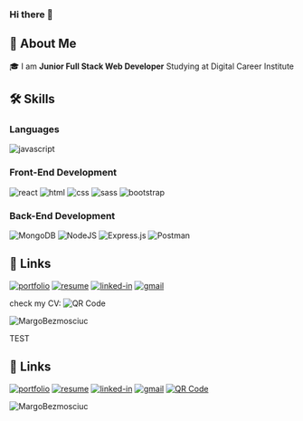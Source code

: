 ### Hi there 👋
## 🚀 About Me 
🎓 I am **Junior Full Stack Web Developer** Studying at Digital Career Institute

## 🛠️ Skills

### Languages
![javascript](https://img.shields.io/badge/JavaScript-323330?style=for-the-badge&logo=javascript&logoColor=F7DF1E)


### Front-End Development

![react](https://img.shields.io/badge/React-20232A?style=for-the-badge&logo=react&logoColor=61DAFB)
![html](https://img.shields.io/badge/HTML5-E34F26?style=for-the-badge&logo=html5&logoColor=white)
![css](https://img.shields.io/badge/CSS3-1572B6?style=for-the-badge&logo=css3&logoColor=white)
![sass](https://img.shields.io/badge/SASS-CC6699?style=for-the-badge&logo=sass&logoColor=white)
![bootstrap](https://img.shields.io/badge/Bootstrap-563D7C?style=for-the-badge&logo=bootstrap&logoColor=white)


### Back-End Development

![MongoDB](https://img.shields.io/badge/MongoDB-%234ea94b.svg?style=for-the-badge&logo=mongodb&logoColor=white)
![NodeJS](https://img.shields.io/badge/node.js-6DA55F?style=for-the-badge&logo=node.js&logoColor=white)
![Express.js](https://img.shields.io/badge/express.js-%23404d59.svg?style=for-the-badge&logo=express&logoColor=%2361DAFB)
![Postman](https://img.shields.io/badge/Postman-FF6C37?style=for-the-badge&logo=postman&logoColor=white)

## 🔗 Links

[![portfolio](https://img.shields.io/badge/Portfolio-5340ff?style=for-the-badge&logo=Google-chrome&logoColor=white)](https://margo-bezmosciuc-portfolio.netlify.app/#portfolio)
[![resume](https://img.shields.io/badge/Resume-4285F4?style=for-the-badge&logo=read-the-docs&logoColor=white)](https://drive.google.com/file/d/1oh9hUzH9-5Z8tBi1WK-vq3cmFXyMEnqP/view?usp=sharing)
[![linked-in](https://img.shields.io/badge/Linked_In-0077B5?style=for-the-badge&logo=LinkedIn&logoColor=white)](https://www.linkedin.com/in/bezmosciuc-marina-4002137b/)
[![gmail](https://img.shields.io/badge/Gmail-D14836?style=for-the-badge&logo=Gmail&logoColor=white)](mailto:margo.bezmosciuc@gmail.com)

check my CV: ![QR Code](https://qr.de/code/kj3pFK.png)

<p align="left"> <img src="https://komarev.com/ghpvc/?username=MargoBezmosciuc&label=Profile%20visitors&style=dark" alt="MargoBezmosciuc" /> </p>

TEST

## 🔗 Links

[![portfolio](https://img.shields.io/badge/Portfolio-5340ff?style=for-the-badge&logo=Google-chrome&logoColor=white)](https://margo-bezmosciuc-portfolio.netlify.app/#portfolio)
[![resume](https://img.shields.io/badge/Resume-4285F4?style=for-the-badge&logo=read-the-docs&logoColor=white)](https://drive.google.com/file/d/1oh9hUzH9-5Z8tBi1WK-vq3cmFXyMEnqP/view?usp=sharing)
[![linked-in](https://img.shields.io/badge/Linked_In-0077B5?style=for-the-badge&logo=LinkedIn&logoColor=white)](https://www.linkedin.com/in/bezmosciuc-marina-4002137b/)
[![gmail](https://img.shields.io/badge/Gmail-D14836?style=for-the-badge&logo=Gmail&logoColor=white)](mailto:margo.bezmosciuc@gmail.com)
[![QR Code](https://qr.de/code/kj3pFK.png)](https://qr.de/code/kj3pFK.png)

<p align="left"> <img src="https://komarev.com/ghpvc/?username=MargoBezmosciuc&label=Profile%20visitors&style=dark" alt="MargoBezmosciuc" /> </p>




<!--
**MargoBezmosciuc/MargoBezmosciuc** is a ✨ _special_ ✨ repository because its `README.md` (this file) appears on your GitHub profile.

Here are some ideas to get you started:

- 🔭 I’m currently working on ...
- 🌱 I’m currently learning ...
- 👯 I’m looking to collaborate on ...
- 🤔 I’m looking for help with ...
- 💬 Ask me about ...
- 📫 How to reach me: ...
- 😄 Pronouns: ...
- ⚡ Fun fact: ...
-->


